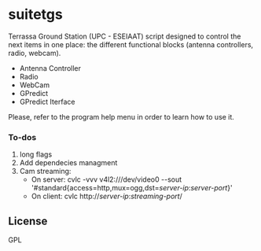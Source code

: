 # suitetgs

Terrassa Ground Station (UPC - ESEIAAT) script designed to control the next items in one place:
the different functional blocks (antenna controllers, radio, webcam).

  - Antenna Controller
  - Radio
  - WebCam
  - GPredict
  - GPredict Iterface

Please, refer to the program help menu in order to learn how to use it.

### To-dos

1. long flags
2. Add dependecies managment
3. Cam streaming:
	* On server: cvlc -vvv v4l2:///dev/video0 --sout '#standard{access=http,mux=ogg,dst=*server-ip*:*server-port*}' 
	* On client: cvlc http://*server-ip*:*streaming-port*/

License
----
GPL
